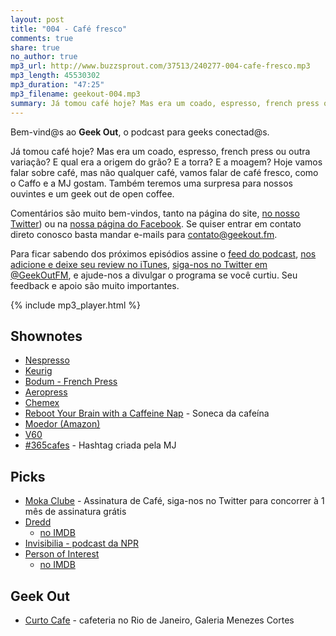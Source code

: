```yaml
---
layout: post
title: "004 - Café fresco"
comments: true
share: true
no_author: true
mp3_url: http://www.buzzsprout.com/37513/240277-004-cafe-fresco.mp3
mp3_length: 45530302
mp3_duration: "47:25"
mp3_filename: geekout-004.mp3
summary: Já tomou café hoje? Mas era um coado, espresso, french press ou outra variação? E qual era a origem do grão? E a torra? E a moagem? Hoje vamos falar sobre café, mas não qualquer café, vamos falar de café fresco, como o Caffo e a MJ gostam. Também teremos uma surpresa para nossos ouvintes e um geek out de open coffee.
---
```


Bem-vind@s ao **Geek Out**, o podcast para geeks conectad@s.

Já tomou café hoje? Mas era um coado, espresso, french press ou outra variação? E qual era a origem do grão? E a torra? E a moagem? Hoje vamos falar sobre café, mas não qualquer café, vamos falar de café fresco, como o Caffo e a MJ gostam. Também teremos uma surpresa para nossos ouvintes e um geek out de open coffee.

Comentários são muito bem-vindos, tanto na página do site, [no nosso Twitter](https://twitter.com/geekoutfm)) ou na [nossa página do Facebook](https://www.facebook.com/geekoutfm). Se quiser entrar em contato direto conosco basta mandar e-mails para [contato@geekout.fm](mailto:contato@geekout.fm).

Para ficar sabendo dos próximos episódios assine o [feed do podcast](/feed.xml), [nos adicione e deixe seu review no iTunes](https://itunes.apple.com/br/podcast/geek-out/id956387481), [siga-nos no Twitter em @GeekOutFM](https://twitter.com/GeekoutFM), e ajude-nos a divulgar o programa se você curtiu. Seu feedback e apoio são muito importantes.

{% include mp3_player.html %}

## Shownotes
* [Nespresso](https://www.nespresso.com/br/en)
* [Keurig](http://www.keurig.com/)
* [Bodum - French Press](http://bodum.bodum.com/us/en-us/shop/prodlist/262/)
* [Aeropress](http://aerobie.com/products/aeropress.htm)
* [Chemex](http://www.chemexcoffeemaker.com/)
* [Reboot Your Brain with a Caffeine Nap](http://lifehacker.com/306029/reboot-your-brain-with-a-caffeine-nap) - Soneca da cafeína
* [Moedor (Amazon)](http://www.amazon.com/Hario-Coffee-Mill-Slim-Grinder/dp/B001804CLY)
* [V60](http://www.hario.jp/coffee/dripper.html)
* [#365cafes](https://twitter.com/hashtag/365cafes) - Hashtag criada pela MJ

## Picks
* [Moka Clube](http://mokaclube.com.br/) - Assinatura de Café, siga-nos no Twitter para concorrer à 1 mês de assinatura grátis 
* [Dredd](http://en.wikipedia.org/wiki/Dredd)
  * [no IMDB](http://www.imdb.com/title/tt1343727/)
* [Invisibilia - podcast da NPR](http://www.npr.org/programs/invisibilia/)
* [Person of Interest](http://en.wikipedia.org/wiki/Person_of_Interest_%28TV_series%29)
  * [no IMDB](http://www.imdb.com/title/tt1839578/)

## Geek Out
* [Curto Cafe](https://www.facebook.com/curtocafe) - cafeteria no Rio de Janeiro, Galeria Menezes Cortes